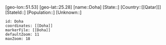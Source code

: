 ﻿---
location: [25.28,51.53]
mapzoom: [7,12] 
mapmarker: city 
type: City
tags:
- geo/City


SpocWebEntityId: 29826
isDeleted: false
confidential: public

---
[geo-lon::51.53]
[geo-lat::25.28]
[name::Doha]
[State::]
[Country::[[Qatar]]]
[StateId::]
[Population::]
[Unknown::]


```leaflet
id: Doha
coordinates: [[Doha]]
markerFile: [[Doha]]
defaultZoom: 11 
maxZoom: 18
```
